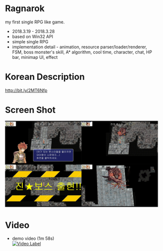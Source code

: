 # Ragnarok
my first single RPG like game.  

- 2018.3.19 - 2018.3.28
- based on Win32 API
- simple single RPG
- implementation detail - animation, resource parser/loader/renderer, FSM, boss monster's skill, A* algorithm, cool time, character, chat, HP bar, minimap UI, effect

# Korean Description
http://bit.ly/2MT6Nfp

# Screen Shot
![Screenshot1](https://github.com/oneofthezombies/Ragnarok/blob/master/Images/ragnarok_screenshot.png)

# Video
- demo video (1m 58s)  
[![Video Label](http://img.youtube.com/vi/swys-TtQCl0/0.jpg)](https://youtu.be/swys-TtQCl0)
